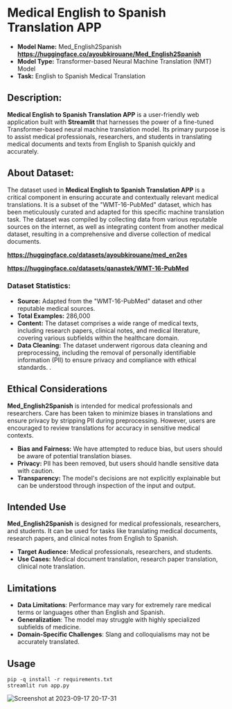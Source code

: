 # Medical English to Spanish Translation APP

+ **Model Name:** Med_English2Spanish **https://huggingface.co/ayoubkirouane/Med_English2Spanish**
+ **Model Type:** Transformer-based Neural Machine Translation (NMT) Model
+ **Task:** English to Spanish Medical Translation

## Description:
**Medical English to Spanish Translation APP** is a user-friendly web application built with **Streamlit** that harnesses the power of a fine-tuned Transformer-based neural machine translation model. Its primary purpose is to assist medical professionals, researchers, and students in translating medical documents and texts from English to Spanish quickly and accurately.

## About Dataset:
The dataset used in **Medical English to Spanish Translation APP** is a critical component in ensuring accurate and contextually relevant medical translations. It is a subset of the "WMT-16-PubMed" dataset, which has been meticulously curated and adapted for this specific machine translation task. The dataset was compiled by collecting data from various reputable sources on the internet, as well as integrating content from another medical dataset, resulting in a comprehensive and diverse collection of medical documents.

**https://huggingface.co/datasets/ayoubkirouane/med_en2es**

**https://huggingface.co/datasets/qanastek/WMT-16-PubMed**

### Dataset Statistics:
* **Source:** Adapted from the "WMT-16-PubMed" dataset and other reputable medical sources.
* **Total Examples:** 286,000
* **Content:** The dataset comprises a wide range of medical texts, including research papers, clinical notes, and medical literature, covering various subfields within the healthcare domain.
* **Data Cleaning:** The dataset underwent rigorous data cleaning and preprocessing, including the removal of personally identifiable information (PII) to ensure privacy and compliance with ethical standards.
.

## Ethical Considerations
**Med_English2Spanish**  is intended for medical professionals and researchers. Care has been taken to minimize biases in translations and ensure privacy by stripping PII during preprocessing. However, users are encouraged to review translations for accuracy in sensitive medical contexts.

+ **Bias and Fairness:** We have attempted to reduce bias, but users should be aware of potential translation biases.
+ **Privacy:** PII has been removed, but users should handle sensitive data with caution.
+ **Transparency:** The model's decisions are not explicitly explainable but can be understood through inspection of the input and output.

## Intended Use
**Med_English2Spanish** is designed for medical professionals, researchers, and students. It can be used for tasks like translating medical documents, research papers, and clinical notes from English to Spanish.
* **Target Audience:** Medical professionals, researchers, and students.
* **Use Cases:** Medical document translation, research paper translation, clinical note translation.

## Limitations
* **Data Limitations**: Performance may vary for extremely rare medical terms or languages other than English and Spanish.
* **Generalization**: The model may struggle with highly specialized subfields of medicine.
* **Domain-Specific Challenges**: Slang and colloquialisms may not be accurately translated.

## Usage 
```
pip -q install -r requirements.txt
streamlit run app.py
```
![Screenshot at 2023-09-17 20-17-31](https://github.com/Kirouane-Ayoub/Med-English-2-Spanish-APP/assets/99510125/ecff076b-9e48-4aa9-a7e5-13fc3b9547ac)
